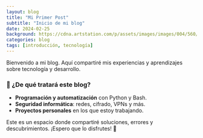 ```yaml
---
layout: blog
title: "Mi Primer Post"
subtitle: "Inicio de mi blog"
date: 2024-02-25
background: https://cdna.artstation.com/p/assets/images/images/004/560/916/large/dominik-mayer-redmoon.jpg
categories: blog
tags: [introducción, tecnología]
---
```


Bienvenido a mi blog. Aquí compartiré mis experiencias y aprendizajes sobre tecnología y desarrollo.

### 🚀 ¿De qué tratará este blog?
- **Programación y automatización** con Python y Bash.
- **Seguridad informática**: redes, cifrado, VPNs y más.
- **Proyectos personales** en los que estoy trabajando.

Este es un espacio donde compartiré soluciones, errores y descubrimientos. ¡Espero que lo disfrutes! 🚀

